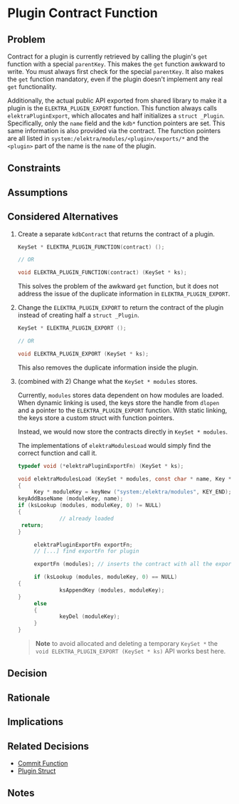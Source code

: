 # Plugin Contract Function

## Problem

Contract for a plugin is currently retrieved by calling the plugin's `get` function with a special `parentKey`.
This makes the `get` function awkward to write.
You must always first check for the special `parentKey`.
It also makes the `get` function mandatory, even if the plugin doesn't implement any real `get` functionality.

Additionally, the actual public API exported from shared library to make it a plugin is the `ELEKTRA_PLUGIN_EXPORT` function.
This function always calls `elektraPluginExport`, which allocates and half initializes a `struct _Plugin`.
Specifically, only the `name` field and the `kdb*` function pointers are set.
This same information is also provided via the contract.
The function pointers are all listed in `system:/elektra/modules/<plugin>/exports/*` and the `<plugin>` part of the name is the `name` of the plugin.

## Constraints

## Assumptions

## Considered Alternatives

1. Create a separate `kdbContract` that returns the contract of a plugin.

   ```c
   KeySet * ELEKTRA_PLUGIN_FUNCTION(contract) ();

   // OR

   void ELEKTRA_PLUGIN_FUNCTION(contract) (KeySet * ks);
   ```

   This solves the problem of the awkward `get` function, but it does not address the issue of the duplicate information in `ELEKTRA_PLUGIN_EXPORT`.

2. Change the `ELEKTRA_PLUGIN_EXPORT` to return the contract of the plugin instead of creating half a `struct _Plugin`.

   ```c
   KeySet * ELEKTRA_PLUGIN_EXPORT ();

   // OR

   void ELEKTRA_PLUGIN_EXPORT (KeySet * ks);
   ```

   This also removes the duplicate information inside the plugin.

3. (combined with 2) Change what the `KeySet * modules` stores.

   Currently, `modules` stores data dependent on how modules are loaded.
   When dynamic linking is used, the keys store the handle from `dlopen` and a pointer to the `ELEKTRA_PLUGIN_EXPORT` function.
   With static linking, the keys store a custom struct with function pointers.

   Instead, we would now store the contracts directly in `KeySet * modules`.

   The implementations of `elektraModulesLoad` would simply find the correct function and call it.

   ```c
   typedef void (*elektraPluginExportFn) (KeySet * ks);

   void elektraModulesLoad (KeySet * modules, const char * name, Key * errorKey)
   {
        Key * moduleKey = keyNew ("system:/elektra/modules", KEY_END);
   keyAddBaseName (moduleKey, name);
   if (ksLookup (modules, moduleKey, 0) != NULL)
   {
                // already loaded
   	return;
   }

        elektraPluginExportFn exportFn;
        // [...] find exportFn for plugin

        exportFn (modules); // inserts the contract with all the exported functions

        if (ksLookup (modules, moduleKey, 0) == NULL)
   {
                ksAppendKey (modules, moduleKey);
   }
        else
        {
                keyDel (moduleKey);
        }
   }
   ```

   > **Note** to avoid allocated and deleting a temporary `KeySet *` the `void ELEKTRA_PLUGIN_EXPORT (KeySet * ks)` API works best here.

## Decision

## Rationale

## Implications

## Related Decisions

- [Commit Function](commit_function.md)
- [Plugin Struct](../0a_postponed/plugin_struct.md)

## Notes
